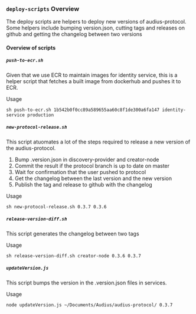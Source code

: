 ### `deploy-scripts` Overview

The deploy scripts are helpers to deploy new versions of audius-protocol. Some helpers include bumping version.json, cutting tags and releases on github and getting the changelog between two versions

#### Overview of scripts

##### `push-to-ecr.sh`

Given that we use ECR to maintain images for identity service, this is a helper script that fetches a built image from dockerhub and pushes it to ECR.

Usage

`sh push-to-ecr.sh 1b542b0f0cc89a589655aa60c8f1de300a6fa147 identity-service production`

##### `new-protocol-release.sh`

This script atuomates a lot of the steps required to release a new version of the audius-protocol.

1. Bump .version.json in discovery-provider and creator-node
2. Commit the result if the protocol branch is up to date on master
3. Wait for confirmation that the user pushed to protocol
4. Get the changelog between the last version and the new version
5. Publish the tag and release to github with the changelog

Usage

`sh new-protocol-release.sh 0.3.7 0.3.6`


##### `release-version-diff.sh`

This script generates the changelog between two tags

Usage

`sh release-version-diff.sh creator-node 0.3.6 0.3.7`

##### `updateVersion.js`

This script bumps the version in the .version.json files in services.

Usage

`node updateVersion.js ~/Documents/Audius/audius-protocol/ 0.3.7`

